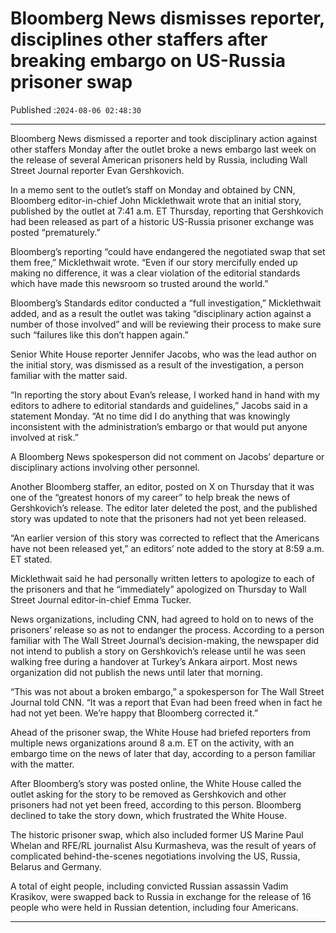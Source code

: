 # Bloomberg News dismisses reporter, disciplines other staffers after breaking embargo on US-Russia prisoner swap

Published :`2024-08-06 02:48:30`

---

Bloomberg News dismissed a reporter and took disciplinary action against other staffers Monday after the outlet broke a news embargo last week on the release of several American prisoners held by Russia, including Wall Street Journal reporter Evan Gershkovich.

In a memo sent to the outlet’s staff on Monday and obtained by CNN, Bloomberg editor-in-chief John Micklethwait wrote that an initial story, published by the outlet at 7:41 a.m. ET Thursday, reporting that Gershkovich had been released as part of a historic US-Russia prisoner exchange was posted “prematurely.”

Bloomberg’s reporting “could have endangered the negotiated swap that set them free,” Micklethwait wrote. “Even if our story mercifully ended up making no difference, it was a clear violation of the editorial standards which have made this newsroom so trusted around the world.”

Bloomberg’s Standards editor conducted a “full investigation,” Micklethwait added, and as a result the outlet was taking “disciplinary action against a number of those involved” and will be reviewing their process to make sure such “failures like this don’t happen again.”

Senior White House reporter Jennifer Jacobs, who was the lead author on the initial story, was dismissed as a result of the investigation, a person familiar with the matter said.

“In reporting the story about Evan’s release, I worked hand in hand with my editors to adhere to editorial standards and guidelines,” Jacobs said in a statement Monday. “At no time did I do anything that was knowingly inconsistent with the administration’s embargo or that would put anyone involved at risk.”

A Bloomberg News spokesperson did not comment on Jacobs’ departure or disciplinary actions involving other personnel.

Another Bloomberg staffer, an editor, posted on X on Thursday that it was one of the “greatest honors of my career” to help break the news of Gershkovich’s release. The editor later deleted the post, and the published story was updated to note that the prisoners had not yet been released.

“An earlier version of this story was corrected to reflect that the Americans have not been released yet,” an editors’ note added to the story at 8:59 a.m. ET stated.

Micklethwait said he had personally written letters to apologize to each of the prisoners and that he “immediately” apologized on Thursday to Wall Street Journal editor-in-chief Emma Tucker.

News organizations, including CNN, had agreed to hold on to news of the prisoners’ release so as not to endanger the process. According to a person familiar with The Wall Street Journal’s decision-making, the newspaper did not intend to publish a story on Gershkovich’s release until he was seen walking free during a handover at Turkey’s Ankara airport. Most news organization did not publish the news until later that morning.

“This was not about a broken embargo,” a spokesperson for The Wall Street Journal told CNN. “It was a report that Evan had been freed when in fact he had not yet been. We’re happy that Bloomberg corrected it.”

Ahead of the prisoner swap, the White House had briefed reporters from multiple news organizations around 8 a.m. ET on the activity, with an embargo time on the news of later that day, according to a person familiar with the matter.

After Bloomberg’s story was posted online, the White House called the outlet asking for the story to be removed as Gershkovich and other prisoners had not yet been freed, according to this person. Bloomberg declined to take the story down, which frustrated the White House.

The historic prisoner swap, which also included former US Marine Paul Whelan and RFE/RL journalist Alsu Kurmasheva, was the result of years of complicated behind-the-scenes negotiations involving the US, Russia, Belarus and Germany.

A total of eight people, including convicted Russian assassin Vadim Krasikov, were swapped back to Russia in exchange for the release of 16 people who were held in Russian detention, including four Americans.

---

